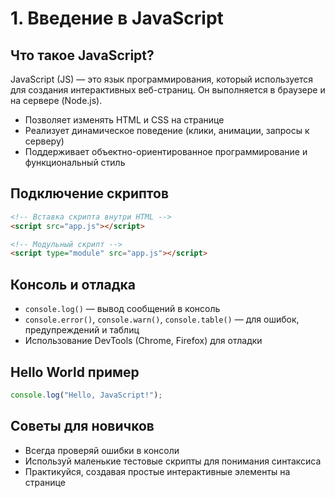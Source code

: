 # 1. Введение в JavaScript

## Что такое JavaScript?

JavaScript (JS) — это язык программирования, который используется для создания интерактивных веб-страниц. Он выполняется в браузере и на сервере (Node.js).

* Позволяет изменять HTML и CSS на странице
* Реализует динамическое поведение (клики, анимации, запросы к серверу)
* Поддерживает объектно-ориентированное программирование и функциональный стиль

## Подключение скриптов

```html
<!-- Вставка скрипта внутри HTML -->
<script src="app.js"></script>

<!-- Модульный скрипт -->
<script type="module" src="app.js"></script>
```

## Консоль и отладка

* `console.log()` — вывод сообщений в консоль
* `console.error()`, `console.warn()`, `console.table()` — для ошибок, предупреждений и таблиц
* Использование DevTools (Chrome, Firefox) для отладки

## Hello World пример

```javascript
console.log("Hello, JavaScript!");
```

## Советы для новичков

* Всегда проверяй ошибки в консоли
* Используй маленькие тестовые скрипты для понимания синтаксиса
* Практикуйся, создавая простые интерактивные элементы на странице

